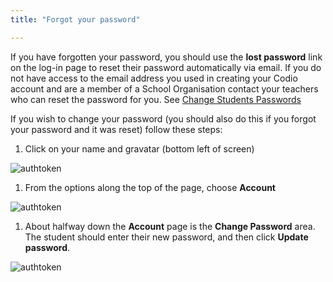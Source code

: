 ```yaml
---
title: "Forgot your password"

---
```



If you have forgotten your password, you should use the **lost password** link on the log-in page to reset their password automatically via email. If you do not have access to the email address you used in creating your Codio account and are a member of a School Organisation contact your teachers who can reset the password for you. See [Change Students Passwords](/docs/teacher/classes/changepassword)

If you wish to change your password (you should also do this if you forgot your password and it was reset) follow these steps:

1. Click on your name and gravatar (bottom left of screen)
<img alt="authtoken" src="/img/docs/what_students_do/forgotpassword/profilepic.png" class="simple"/>

1. From the options along the top of the page, choose **Account**
<img alt="authtoken" src="/img/docs/what_students_do/forgotpassword/account.png" class="simple"/>

1. About halfway down the **Account** page is the **Change Password** area. The student should enter their new password, and then click **Update password**.
<img alt="authtoken" src="/img/docs/what_students_do/forgotpassword/change.png" class="simple"/>

